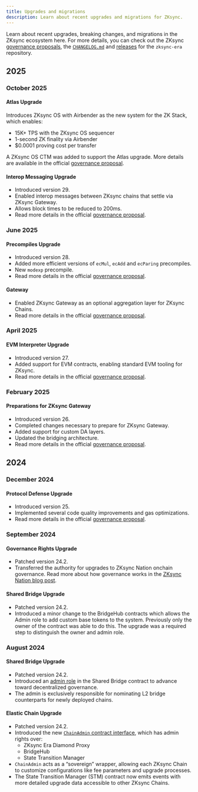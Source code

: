 ```yaml
---
title: Upgrades and migrations
description: Learn about recent upgrades and migrations for ZKsync.
---
```


Learn about recent upgrades, breaking changes, and migrations in the ZKsync ecosystem here.
For more details, you can check out the ZKsync [governance proposals](https://www.tally.xyz/gov/zksync/proposals),
the [`CHANGELOG.md`](https://github.com/matter-labs/zksync-era/blob/main/core/CHANGELOG.md) and
[releases](https://github.com/matter-labs/zksync-era/releases) for the `zksync-era` repository.

## 2025

### October 2025

#### Atlas Upgrade

Introduces ZKsync OS with Airbender as the new system for the ZK Stack, which enables:

- 15K+ TPS with the ZKsync OS sequencer
- 1-second ZK finality via Airbender
- $0.0001 proving cost per transfer

A ZKsync OS CTM was added to support the Atlas upgrade.
More details are available in the official [governance proposal](https://www.tally.xyz/gov/zksync/proposal/22471812359223094779541460804735287481991027375586193607912523407322605938475).

#### Interop Messaging Upgrade

- Introduced version 29.
- Enabled interop messages between ZKsync chains that settle via ZKsync Gateway.
- Allows block times to be reduced to 200ms.
- Read more details in the official [governance proposal](https://www.tally.xyz/gov/zksync/proposal/40562439712311128665286075271414168289029475306445402072499591795343687723101).

### June 2025

#### Precompiles Upgrade

- Introduced version 28.
- Added more efficient versions of `ecMul`, `ecAdd` and `ecParing` precompiles.
- New `modexp` precompile.
- Read more details in the official [governance proposal](https://www.tally.xyz/gov/zksync/proposal/54063168049426383294336598998322383147338444177076559098597792110160570100155).

#### Gateway

- Enabled ZKsync Gateway as an optional aggregation layer for ZKsync Chains.
- Read more details in the official [governance proposal](https://www.tally.xyz/gov/zksync/proposal/97689115420129047109255183628089175185608660755000395855946331923921270505453).

### April 2025

#### EVM Interpreter Upgrade

- Introduced version 27.
- Added support for EVM contracts, enabling standard EVM tooling for ZKsync.
- Read more details in the official [governance proposal](https://www.tally.xyz/gov/zksync/proposal/112142012854508751423955156601121618924383324119199970784935099214632480260394).

### February 2025

#### Preparations for ZKsync Gateway

- Introduced version 26.
- Completed changes necessary to prepare for ZKsync Gateway.
- Added support for custom DA layers.
- Updated the bridging architecture.
- Read more details in the official [governance proposal](https://www.tally.xyz/gov/zksync/proposal/67712324710515983914473127418805437707715095849437613773846173900686148862581).

## 2024

### December 2024

#### Protocol Defense Upgrade

- Introduced version 25.
- Implemented several code quality improvements and gas optimizations.
- Read more details in the official [governance proposal](https://www.tally.xyz/gov/zksync/proposal/39897055470405054808751466940888279812739313934036970931300785151980460250983).

### September 2024

#### Governance Rights Upgrade

- Patched version 24.2.
- Transferred the authority for upgrades to ZKsync Nation onchain governance. Read more about how governance works in the [ZKsync Nation blog post](https://blog.zknation.io/zksync-governance-system/).

#### Shared Bridge Upgrade

- Patched version 24.2.
- Introduced a minor change to the BridgeHub contracts which allows the Admin role to add custom base tokens to the system.
Previously only the owner of the contract was able to do this.
The upgrade was a required step to distinguish the owner and admin role.

### August 2024

#### Shared Bridge Upgrade

- Patched version 24.2.
- Introduced an [admin role](https://github.com/matter-labs/era-contracts/pull/727/files) in the Shared Bridge contract
to advance toward decentralized governance.
- The admin is exclusively responsible for nominating L2 bridge counterparts for newly deployed chains.

#### Elastic Chain Upgrade

- Patched version 24.2.
- Introduced the new [`ChainAdmin` contract interface](https://github.com/matter-labs/era-contracts/pull/598/files), which has admin rights over:
  - ZKsync Era Diamond Proxy
  - BridgeHub
  - State Transition Manager
- `ChainAdmin` acts as a “sovereign” wrapper, allowing each ZKsync Chain to customize configurations like fee parameters and upgrade processes.
- The State Transition Manager (STM) contract now emits events with more detailed upgrade data accessible to other ZKsync Chains.
